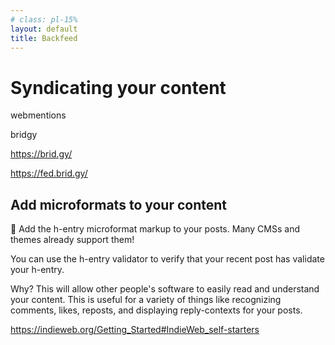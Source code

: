 ```yaml
---
# class: pl-15%
layout: default
title: Backfeed
---
```


<h1>Syndicating your content</h1>

webmentions

bridgy

https://brid.gy/

https://fed.brid.gy/

## Add microformats to your content

📑 Add the h-entry microformat markup to your posts. Many CMSs and themes already support them!

You can use the h-entry validator to verify that your recent post has validate your h-entry.

Why? This will allow other people's software to easily read and understand your content. This is useful for a variety of things like recognizing comments, likes, reposts, and displaying reply-contexts for your posts.

https://indieweb.org/Getting_Started#IndieWeb_self-starters
